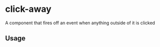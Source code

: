 # click-away

A component that fires off an event when anything outside of it is clicked

## Usage

